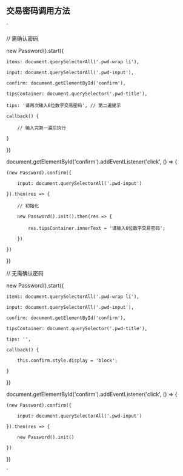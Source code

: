 ## 交易密码调用方法

`

// 需确认密码

new Password().start({

    items: document.querySelectorAll('.pwd-wrap li'),

    input: document.querySelectorAll('.pwd-input'),

    confirm: document.getElementById('confirm'),

    tipsContainer: document.querySelector('.pwd-title'),

    tips: '请再次输入6位数字交易密码', // 第二遍提示

    callback() {

        // 输入完第一遍后执行

    }

})

document.getElementById('confirm').addEventListener('click', () => {

    (new Password).confirm({

        input: document.querySelectorAll('.pwd-input')

    }).then(res => {

        // 初始化

        new Password().init().then(res => {

            res.tipsContainer.innerText = '请输入6位数字交易密码';

        })

    })
    
})

// 无需确认密码  

new Password().start({    

    items: document.querySelectorAll('.pwd-wrap li'),  

    input: document.querySelectorAll('.pwd-input'),

    confirm: document.getElementById('confirm'),

    tipsContainer: document.querySelector('.pwd-title'),

    tips: '',

    callback() {

        this.confirm.style.display = 'block';

    }

})

document.getElementById('confirm').addEventListener('click', () => {

    (new Password).confirm({

        input: document.querySelectorAll('.pwd-input')

    }).then(res => {

        new Password().init()

    })

})

`